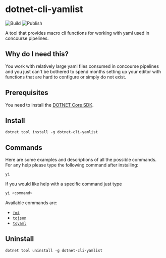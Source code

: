 # dotnet-cli-yamlist

![Build](https://github.com/RealOrko/dotnet-cli-yamlist/workflows/Build/badge.svg)
![Publish](https://github.com/RealOrko/dotnet-cli-yamlist/workflows/Publish/badge.svg)

A tool that provides macro cli functions for working with yaml used in concourse pipelines.

## Why do I need this?

You work with relatively large yaml files consumed in concourse pipelines and you just can't be bothered
to spend months setting up your editor with functions that are hard to configure or simply do not exist. 

## Prerequisites

You need to install the [DOTNET Core SDK](https://dotnet.microsoft.com/download).

## Install

```
dotnet tool install -g dotnet-cli-yamlist
```

## Commands

Here are some examples and descriptions of all the possible commands. 
For any help please type the following command after installing: 

```bash
yi
```

If you would like help with a specific command just type

```bash
yi <command>
```

Available commands are:
 - [`fmt`](https://github.com/RealOrko/dotnet-cli-yamlist/blob/master/docs/fmt.md)
 - [`tojson`](https://github.com/RealOrko/dotnet-cli-yamlist/blob/master/docs/tojson.md)
 - [`toyaml`](https://github.com/RealOrko/dotnet-cli-yamlist/blob/master/docs/toyaml.md)

## Uninstall

```
dotnet tool uninstall -g dotnet-cli-yamlist
``` 
